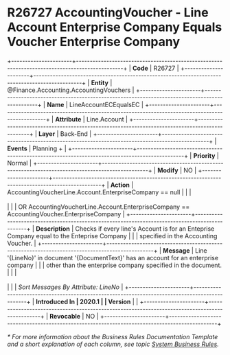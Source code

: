 ﻿---
erp.type: business-rule
erp.entity: Finance.Accounting.AccountingVouchers
---

# R26727 AccountingVoucher - Line Account Enterprise Company Equals Voucher Enterprise Company
+----------------------+-----------------------------------------------------------------------------------------------+
| **Code**             | R26727                                                                                        |
+----------------------+-----------------------------------------------------------------------------------------------+
| **Entity**           | @Finance.Accounting.AccountingVouchers                                                        |
+----------------------+-----------------------------------------------------------------------------------------------+
| **Name**             | LineAccountECEqualsEC                                                                         |
+----------------------+-----------------------------------------------------------------------------------------------+
| **Attribute**        | Line.Account                                                                                  |
+----------------------+-----------------------------------------------------------------------------------------------+
| **Layer**            | Back-End                                                                                      |
+----------------------+-----------------------------------------------------------------------------------------------+
| **Events**           | Planning +                                                                                    |
+----------------------+-----------------------------------------------------------------------------------------------+
| **Priority**         | Normal                                                                                        |
+----------------------+-----------------------------------------------------------------------------------------------+
| **Modify**           | NO                                                                                            |
+----------------------+-----------------------------------------------------------------------------------------------+
| **Action**           | AccountingVoucherLine.Account.EnterpriseCompany == null                                       |
|                      | <br/><br/>                                                                                    |
|                      | OR AccountingVoucherLine.Account.EnterpriseCompany == AccountingVoucher.EnterpriseCompany     |
+----------------------+-----------------------------------------------------------------------------------------------+
| **Description**      | Checks if every line\'s Account is for an Enteprise Company equal to the Enteprise Company    |
|                      | specified in the Accounting Voucher.                                                          |
+----------------------+-----------------------------------------------------------------------------------------------+
| **Message**          | Line \'{LineNo}\' in document \'{DocumentText}\' has an account for an enterprise company     |
|                      | other than the enterprise company specified in the document.                                  |
|                      | <br/><br/>                                                                                    |
|                      | *Sort Messages By Attribute: LineNo*                                                          |
+----------------------+-----------------------------------------------------------------------------------------------+
| **Introduced In      | 2020.1                                                                                        |
| Version**            |                                                                                               |
+----------------------+-----------------------------------------------------------------------------------------------+
| **Revocable**        | NO                                                                                            |
+----------------------+-----------------------------------------------------------------------------------------------+

*\* For more information about the Business Rules Documentation Template and a short explanation of each column, see
topic [System Business Rules](../templates/template-description-system-business-rules.md).*
